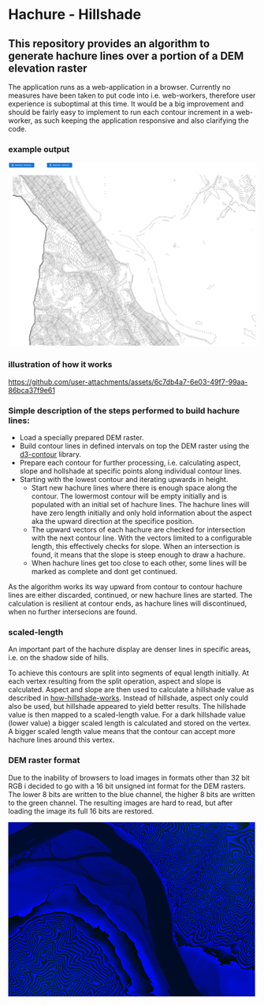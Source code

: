 # Hachure - Hillshade

## This repository provides an algorithm to generate hachure lines over a portion of a DEM elevation raster

The application runs as a web-application in a browser. Currently no measures have been taken to put code into i.e. web-workers,
therefore user experience is suboptimal at this time. It would be a big improvement and should be fairly easy to implement to
run each contour increment in a web-worker, as such keeping the application responsive and also clarifying the code.

### example output

![alt text](public/pp_hachure.png)

### illustration of how it works

https://github.com/user-attachments/assets/6c7db4a7-6e03-49f7-99aa-86bca37f9e61

### Simple description of the steps performed to build hachure lines:

- Load a specially prepared DEM raster.
- Build contour lines in defined intervals on top the DEM raster using the [d3-contour](https://d3js.org/d3-contour) library.
- Prepare each contour for further processing, i.e. calculating aspect, slope and hollshade at specific points along individual contour lines.
- Starting with the lowest contour and iterating upwards in height.
  - Start new hachure lines where there is enough space along the contour. The lowermost contour will be empty initially and is populated with an initial set of hachure lines. The hachure lines will have zero length initially and only hold information about the aspect aka the upward direction
    at the specifice position.
  - The upward vectors of each hachure are checked for intersection with the next contour line. With the vectors limited to a configurable length, this
    effectively checks for slope. When an intersection is found, it means that the slope is steep enough to draw a hachure.
  - When hachure lines get too close to each other, some lines will be marked as complete and dont get continued.

As the algorithm works its way upward from contour to contour hachure lines are either discarded, continued, or new hachure lines are started.
The calculation is resilient at contour ends, as hachure lines will discontinued, when no further intersecions are found.

### scaled-length

An important part of the hachure display are denser lines in specific areas, i.e. on the shadow side of hills.

To achieve this contours are split into segments of equal length initially. At each vertex resulting from the split operation, aspect and slope is calculated. Aspect and slope are then used to calculate a hillshade value as described in [how-hillshade-works](https://pro.arcgis.com/en/pro-app/latest/tool-reference/3d-analyst/how-hillshade-works.htm). Instead of hillshade, aspect only could also be used, but hillshade appeared to yield better results. The hillshade value is then mapped to a scaled-length value. For a dark hillshade value (lower value) a bigger scaled length is calculated and stored on the vertex. A bigger scaled length value means that the contour can accept more hachure lines around this vertex.

### DEM raster format

Due to the inability of browsers to load images in formats other than 32 bit RGB i decided to go with a 16 bit unsigned int format for the DEM rasters.
The lower 8 bits are written to the blue channel, the higher 8 bits are written to the green channel. The resulting images are hard to read, but after loading the
image its full 16 bits are restored.

![alt text](public/png_10_10_height_scaled_pynb_r8g8_duer.png)
